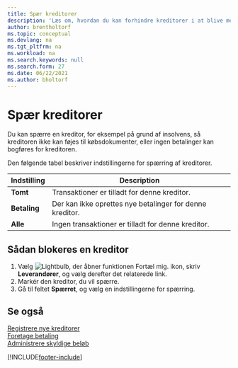 ```yaml
---
title: Spær kreditorer
description: 'Læs om, hvordan du kan forhindre kreditorer i at blive medtaget i nogen transaktioner eller blot blokere for, at der kan foretages nye betalinger til dem.'
author: brentholtorf
ms.topic: conceptual
ms.devlang: na
ms.tgt_pltfrm: na
ms.workload: na
ms.search.keywords: null
ms.search.form: 27
ms.date: 06/22/2021
ms.author: bholtorf
---
```

# <a name="block-vendors"></a><a name="block-vendors"></a>Spær kreditorer
Du kan spærre en kreditor, for eksempel på grund af insolvens, så kreditoren ikke kan føjes til købsdokumenter, eller ingen betalinger kan bogføres for kreditoren.

Den følgende tabel beskriver indstillingerne for spærring af kreditorer.  

|Indstilling|Description|  
|--------------------|------------|  
|**Tomt**|Transaktioner er tilladt for denne kreditor.|
|**Betaling**|Der kan ikke oprettes nye betalinger for denne kreditor.|  
|**Alle**|Ingen transaktioner er tilladt for denne kreditor.|  

## <a name="to-block-a-vendor"></a><a name="to-block-a-vendor"></a>Sådan blokeres en kreditor
1. Vælg ![Lightbulb, der åbner funktionen Fortæl mig.](media/ui-search/search_small.png "Fortæl mig, hvad du vil foretage dig") ikon, skriv **Leverandører**, og vælg derefter det relaterede link.
2. Markér den kreditor, du vil spærre.
3. Gå til feltet **Spærret**, og vælg en indstillingerne for spærring.

## <a name="see-also"></a><a name="see-also"></a>Se også
[Registrere nye kreditorer](purchasing-how-register-new-vendors.md)  
[Foretage betaling](payables-make-payments.md)  
[Administrere skyldige beløb](payables-manage-payables.md)


[!INCLUDE[footer-include](includes/footer-banner.md)]
